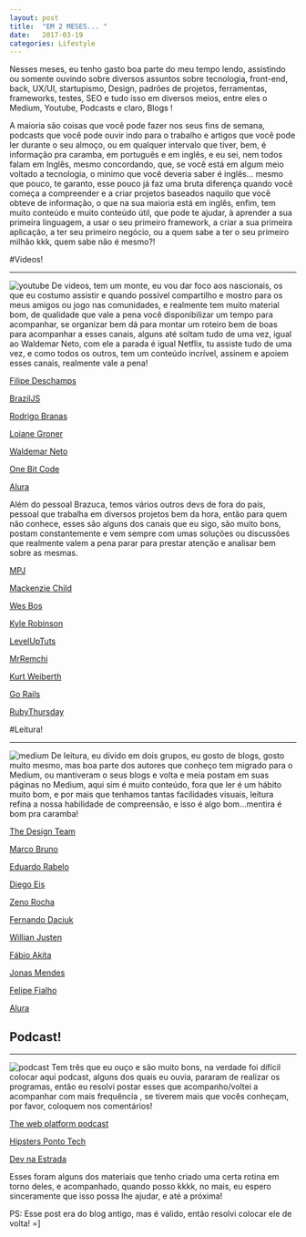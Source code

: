 ```yaml
---
layout: post
title:  "EM 2 MESES... "
date:   2017-03-19
categories: Lifestyle
---
```


Nesses meses, eu tenho gasto boa parte do meu tempo lendo, assistindo ou somente ouvindo sobre diversos assuntos sobre tecnologia, front-end, back, UX/UI, startupismo, Design, padrões de projetos, ferramentas, frameworks, testes, SEO  e tudo isso em diversos meios, entre eles o Medium, Youtube, Podcasts e claro, Blogs !

A maioria são coisas que você pode fazer nos seus fins de semana,  podcasts que você pode ouvir indo para o trabalho e  artigos que você pode ler durante o seu almoço, ou em qualquer intervalo que tiver, bem, é informação pra caramba, em português e em inglês, e eu sei, nem todos falam em Inglês, mesmo concordando, que, se você está em algum meio voltado a tecnologia, o minimo que você deveria saber é inglês... mesmo que pouco, te garanto, esse pouco já faz uma bruta diferença quando você começa a compreender e a criar projetos baseados naquilo que você obteve de informação, o que na sua maioria está em inglês, enfim, tem muito conteúdo e muito conteúdo útil, que pode te ajudar, à aprender a sua primeira linguagem, a usar o seu primeiro framework, a criar a sua primeira aplicação, a ter seu primeiro negócio, ou a quem sabe a ter o seu primeiro milhão kkk, quem sabe não é mesmo?! 




#Videos!

---------------------------------

![youtube](https://github.com/IgorVieira/igorprvieira/blob/master/app/assets/images/youtube.jpg?raw=true)
De videos, tem um monte, eu vou dar foco aos nascionais, os que eu costumo assistir e quando possível compartilho e mostro para os meus amigos ou jogo nas comunidades, e realmente tem muito material bom, de qualidade que vale a pena você disponibilizar um tempo para acompanhar, se organizar bem dá para montar um roteiro bem de boas para acompanhar a esses canais, alguns até soltam tudo de uma vez, igual ao Waldemar Neto, com ele a parada é igual Netflix, tu assiste tudo de uma vez, e como todos os outros, tem um conteúdo incrível, assinem e apoiem esses canais, realmente vale a pena! 


[Filipe Deschamps]( https://www.youtube.com/channel/UCU5JicSrEM5A63jkJ2QvGYw)
 
[BrazilJS](https://www.youtube.com/channel/UCnLdHOuue5i1O7TsH6oh07w)
  
[Rodrigo Branas]( https://www.youtube.com/user/rodrigobranas)

[Loiane Groner](https://www.youtube.com/user/Loianeg)

[Waldemar Neto](https://www.youtube.com/channel/UCqmJGTdcMIRXOZuukHZ8TqA)

[One Bit Code](https://www.youtube.com/channel/UC44Mzz2-5TpyfklUCQ5NuxQ)


[Alura](https://www.youtube.com/user/aluracursosonline)

 
Além do pessoal Brazuca, temos vários outros devs de fora do país, pessoal que trabalha em diversos projetos bem da hora, então para quem não conhece, esses são alguns dos canais que eu sigo, são muito bons, postam constantemente e vem sempre com umas soluções ou discussões que realmente valem a pena parar para prestar atenção e analisar bem sobre as mesmas.   



[MPJ]( https://www.youtube.com/channel/UCO1cgjhGzsSYb1rsB4bFe4Q)

[Mackenzie Child](https://www.youtube.com/channel/UCfWZwsP8trUy5uHJg8gcGIQ)

[Wes Bos](https://www.youtube.com/user/wesbos)

[Kyle Robinson](https://www.youtube.com/user/kylerobinsonyoung)

[LevelUpTuts](https://www.youtube.com/user/LevelUpTuts)

[MrRemchi](https://www.youtube.com/user/MrRemchi)

[Kurt Weiberth](https://www.youtube.com/user/whobeatpinkled/videos)

[Go Rails](https://www.youtube.com/channel/UCIQmhQxCvLHRr3Beku77tww)

[RubyThursday](https://www.youtube.com/channel/UCgbzly83EZoSVjBIf9sNw5A)





#Leitura!

---------------------------------

![medium](https://github.com/IgorVieira/igorprvieira/blob/master/app/assets/images/medium.jpg?raw=true)
De leitura, eu divido em dois grupos, eu gosto de blogs, gosto muito mesmo, mas boa parte dos autores que conheço tem migrado para o Medium, ou mantiveram o seus blogs e volta e meia postam em suas páginas no Medium, aqui sim é muito conteúdo, fora que ler é um hábito muito bom, e por mais que tenhamos tantas facilidades visuais, leitura refina a nossa habilidade de compreensão, e isso é algo bom...mentira é bom pra caramba!



[The Design Team](https://thedesignteam.io/)

[Marco Bruno](https://medium.com/@marcobrunobr)

[Eduardo Rabelo](https://medium.com/@oieduardorabelo)

[Diego Eis](https://medium.com/@diegoeis)

[Zeno Rocha](https://medium.com/@zenorocha)

[Fernando Daciuk](https://medium.com/@fdaciuk)

[Willian Justen](https://willianjusten.com.br)

[Fábio Akita](http://www.akitaonrails.com)

[Jonas Mendes](http://nipher.io)

[Felipe Fialho](http://www.felipefialho.com)

[Alura](http://blog.alura.com.br)





## Podcast!



---------------------------------

![podcast](https://github.com/IgorVieira/igorprvieira/blob/master/app/assets/images/hipster.png?raw=true)
Tem três que eu ouço e são muito bons, na verdade foi difícil colocar aqui podcast, alguns dos quais eu ouvia, pararam de realizar os programas, então eu resolvi postar esses que acompanho/voltei a acompanhar com mais frequência , se tiverem mais que vocês conheçam, por favor, coloquem nos comentários!

[The web platform podcast](https://thewebplatform.libsyn.com)

[Hipsters Ponto Tech](hipsters.tech)

[Dev na Estrada](http://devnaestrada.com.br/)




Esses foram alguns dos materiais que tenho criado uma certa rotina em torno deles, e acompanhado, quando posso kkkk, no mais, eu espero sinceramente  que isso possa lhe ajudar, e até a próxima!


PS: Esse post era do blog antigo, mas é valido, então resolvi colocar ele de volta! =]






